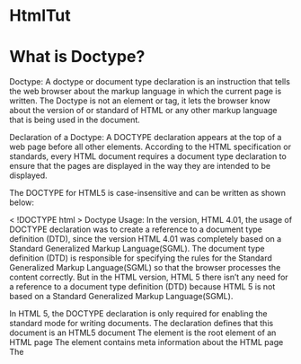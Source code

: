 # HtmlTut
What is Doctype?
====================================================================================
Doctype: A doctype or document type declaration is an instruction that tells the web browser about the markup language in which the current page is written. The Doctype is not an element or tag, it lets the browser know about the version of or standard of HTML or any other markup language that is being used in the document.

Declaration of a Doctype: A DOCTYPE declaration appears at the top of a web page before all other elements. According to the HTML specification or standards, every HTML document requires a document type declaration to ensure that the pages are displayed in the way they are intended to be displayed.

The DOCTYPE for HTML5 is case-insensitive and can be written as shown below:

< !DOCTYPE html >
Doctype Usage: In the version, HTML 4.01, the usage of DOCTYPE declaration was to create a reference to a document type definition (DTD), since the version HTML 4.01 was completely based on a Standard Generalized Markup Language(SGML).
The document type definition (DTD) is responsible for specifying the rules for the Standard Generalized Markup Language(SGML) so that the browser processes the content correctly. But in the HTML version, HTML 5 there isn’t any need for a reference to a document type definition (DTD) because HTML 5 is not based on a Standard Generalized Markup Language(SGML).

In HTML 5, the DOCTYPE declaration is only required for enabling the standard mode for writing documents.
The <!DOCTYPE html> declaration defines that this document is an HTML5 document
The <html> element is the root element of an HTML page
The <head> element contains meta information about the HTML page
The <title> element specifies a title for the HTML page (which is shown in the browser's title bar or in the page's tab)
The <body> element defines the document's body, and is a container for all the visible contents, such as headings, paragraphs, images, hyperlinks, tables, lists, etc.
The <h1> element defines a large heading
The <p> element defines a paragraph
all heading tags <h1>---<h6> and paragraph tags <p> are inline elements 
HTML links are defined with the <a> tag:
HTML images are defined with the <img> tag.
The source file (src), alternative text (alt), width, and height are provided as attributes:
img attributes src,alt,width,height
<a>,<img> are block level elements
<hr> is inline element
The <hr> tag is an empty tag, which means that it has no end tag.
<br> is line break 
The <br> tag is an empty tag, which means that it has no end tag.
There are two ways to specify the URL in the src attribute:

1. Absolute URL - Links to an external image that is hosted on another website. Example: src="https://www.w3schools.com/images/img_girl.jpg".

Notes: External images might be under copyright. If you do not get permission to use it, you may be in violation of copyright laws. In addition, you cannot control external images; it can suddenly be removed or changed.

2. Relative URL - Links to an image that is hosted within the website. Here, the URL does not include the domain name. If the URL begins without a slash, it will be relative to the current page. Example: src="img_girl.jpg". If the URL begins with a slash, it will be relative to the domain. Example: src="/images/img_girl.jpg".

Tip: It is almost always best to use relative URLs. They will not break if you change domain.

The style Attribute
---------------------
The style attribute is used to add styles to an element, such as color, font, size, and more.
The lang Attribute
---------------------------
<html lang="en">
You should always include the lang attribute inside the <html> tag, to declare the language of the Web page. This is meant to assist search engines and browsers.
Country codes can also be added to the language code in the lang attribute. So, the first two characters define the language of the HTML page, and the last two characters define the country.
<html lang="en-US">
----------------------------------------------------------------------------
The title Attribute
-------------------------
The title attribute defines some extra information about an element.
The value of the title attribute will be displayed as a tooltip when you mouse over the element:
<p title="I'm a tooltip">This is a paragraph.</p>

Single or Double Quotes?
-------------------------
Double quotes around attribute values are the most common in HTML, but single quotes can also be used.
In some situations, when the attribute value itself contains double quotes, it is necessary to use single quotes:
<p title='John "ShotGun" Nelson'>
<p title="John 'ShotGun' Nelson">
--------------------------------------------------------------------------
Headings Are Important
-----------------------
Search engines use the headings to index the structure and content of your web pages.
Users often skim a page by its headings. It is important to use headings to show the document structure.
<h1> headings should be used for main headings, followed by <h2> headings, then the less important <h3>, and so on.
Note: Use HTML headings for headings only. Don't use headings to make text BIG or bold.
Bigger Headings
Each HTML heading has a default size. However, you can specify the size for any heading with the style attribute, using the CSS font-size property:
<h1 style="font-size:60px;">Heading 1</h1>
------------------------------------------------------------------------
The HTML <pre> Element
The HTML <pre> element defines preformatted text.
The text inside a <pre> element is displayed in a fixed-width font (usually Courier), and it preserves both spaces and line breaks:
-------------------------------------------------------------------------
HTML Formatting Elements
Formatting elements were designed to display special types of text:

<b> - Bold text =>The HTML <b> element defines bold text, without any extra importance.
<strong> - Important text => <strong> element defines text with strong importance. The content inside is typically displayed in bold
<i> - Italic text => <i> element defines a part of text in an alternate voice or mood. The content inside is typically displayed in italic.
Tip: The <i> tag is often used to indicate a technical term, a phrase from another language, a thought, a ship name, etc.
<em> - Emphasized text => The HTML <em> element defines emphasized text. The content inside is typically displayed in italic.
Tip: A screen reader will pronounce the words in <em> with an emphasis, using verbal stress.
<mark> - Marked text => The HTML <mark> element defines text that should be marked or highlighted:
<small> - Smaller text => <small> element defines smaller text:
<del> - Deleted text => The HTML <del> element defines text that has been deleted from a document. Browsers will usually strike a line through deleted text:
<ins> - Inserted text => The HTML <ins> element defines a text that has been inserted into a document. Browsers will usually underline inserted text:
<p>My favorite color is <del>blue</del> <ins>red</ins>.</p>
<sub> - Subscript text => The HTML <sub> element defines subscript text. Subscript text appears half a character below the normal line, and is sometimes rendered in a smaller font. Subscript text can be used for chemical formulas, like H2O:
<sup> - Superscript text => The HTML <sup> element defines superscript text. Superscript text appears half a character above the normal line, and is sometimes rendered in a smaller font. Superscript text can be used for footnotes, like WWW[1]:
the above elements have block level elements
----------------------------------------------------------------------------
HTML Comment Tags
--------------------
<!-- Write your comments here -->
Note: Comments are not displayed by the browser, but they can help document your HTML source code.